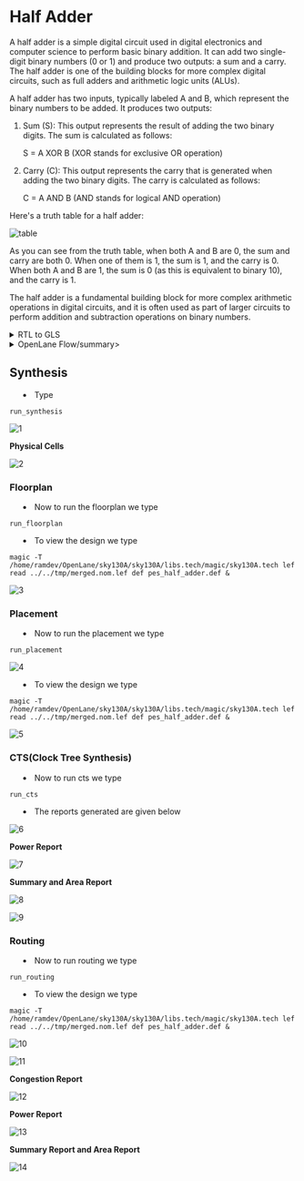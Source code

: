 # Half Adder
A half adder is a simple digital circuit used in digital electronics and computer science to perform basic binary addition. It can add two single-digit binary numbers (0 or 1) and produce two outputs: a sum and a carry. The half adder is one of the building blocks for more complex digital circuits, such as full adders and arithmetic logic units (ALUs).

A half adder has two inputs, typically labeled A and B, which represent the binary numbers to be added. It produces two outputs:

1) Sum (S): This output represents the result of adding the two binary digits. The sum is calculated as follows:

    S = A XOR B (XOR stands for exclusive OR operation)

2) Carry (C): This output represents the carry that is generated when adding the two binary digits. The carry is calculated as follows:

    C = A AND B (AND stands for logical AND operation)


Here's a truth table for a half adder:

![table](https://github.com/ramdev604/hf/assets/43489027/00c81a55-07e1-4ab2-859d-d7c19796cd0b)

As you can see from the truth table, when both A and B are 0, the sum and carry are both 0. When one of them is 1, the sum is 1, and the carry is 0. When both A and B are 1, the sum is 0 (as this is equivalent to binary 10), and the carry is 1.

The half adder is a fundamental building block for more complex arithmetic operations in digital circuits, and it is often used as part of larger circuits to perform addition and subtraction operations on binary numbers.

<details>
<summary>RTL to GLS</summary>
<br>

## RTL Simulation

![2N](https://github.com/ramdev604/hf/assets/43489027/a10fcc38-6f50-4c48-9a3a-de56c6a331f8)


![N1](https://github.com/ramdev604/hf/assets/43489027/47ca6713-ea06-493a-b5f3-665a58664ed1)

## RTL Synthesis
![N3](https://github.com/ramdev604/hf/assets/43489027/c7ae2d19-fe8f-4dfa-bb1f-e20258619791)

## Gate-Level Simulation
![N4](https://github.com/ramdev604/hf/assets/43489027/3f1d309e-e50f-4f3a-8e18-6f60c0be1479)

</details>

<details>
<summary>OpenLane Flow/summary>
<br>

## Synthesis
- Type
```
run_synthesis
```
![1](https://github.com/ramdev604/hf/assets/43489027/f961af4d-abaa-4370-97e1-8ce77dcb2c89)


**Physical Cells**

![2](https://github.com/ramdev604/hf/assets/43489027/e33b97f4-0660-4acc-afeb-0eb3066927ed)


### Floorplan
- Now to run the floorplan we type
```
run_floorplan
```

- To view the design we type
```
magic -T /home/ramdev/OpenLane/sky130A/sky130A/libs.tech/magic/sky130A.tech lef read ../../tmp/merged.nom.lef def pes_half_adder.def &
```
![3](https://github.com/ramdev604/hf/assets/43489027/e05def79-ea43-4432-a0b6-35c51fae651b)


### Placement
- Now to run the placement we type
```
run_placement
```
![4](https://github.com/ramdev604/hf/assets/43489027/cae6882f-3724-44c9-bcf7-e21ac22a4ffa)


- To view the design we type
```
magic -T /home/ramdev/OpenLane/sky130A/sky130A/libs.tech/magic/sky130A.tech lef read ../../tmp/merged.nom.lef def pes_half_adder.def &
```

![5](https://github.com/ramdev604/hf/assets/43489027/8e3406c2-0785-4b21-a911-56fb720bb6c4)



### CTS(Clock Tree Synthesis)
- Now to run cts we type
```
run_cts
```

- The reports generated are given below

![6](https://github.com/ramdev604/hf/assets/43489027/09b3713c-8d8b-4aec-9f3d-4ca97483d105)


**Power Report**

![7](https://github.com/ramdev604/hf/assets/43489027/2e92c12b-f7db-4c17-bb42-19288cbb04c7)



**Summary and Area Report**

![8](https://github.com/ramdev604/hf/assets/43489027/4c4232e0-ed0b-4ad5-b152-854a650cd02b)

![9](https://github.com/ramdev604/hf/assets/43489027/34bdeb7c-6951-46d0-b9dc-a2873a24711b)

### Routing
- Now to run routing we type
```
run_routing
```

- To view the design we type
```
magic -T /home/ramdev/OpenLane/sky130A/sky130A/libs.tech/magic/sky130A.tech lef read ../../tmp/merged.nom.lef def pes_half_adder.def &
```
![10](https://github.com/ramdev604/hf/assets/43489027/e58c7b5b-51f6-46a3-b24a-d65d30be19b5)

![11](https://github.com/ramdev604/hf/assets/43489027/9c984265-5d02-43bb-a2d8-90fd7a863f76)

**Congestion Report**

![12](https://github.com/ramdev604/hf/assets/43489027/1420dd71-8541-4725-89f1-3d05260e69c2)


**Power Report**

![13](https://github.com/ramdev604/hf/assets/43489027/c0212d6c-7719-4f15-b480-5a944e9f915c)

**Summary Report and Area Report**

![14](https://github.com/ramdev604/hf/assets/43489027/a1b6e865-b710-49d5-b180-c08837f31fe4)

</details>
